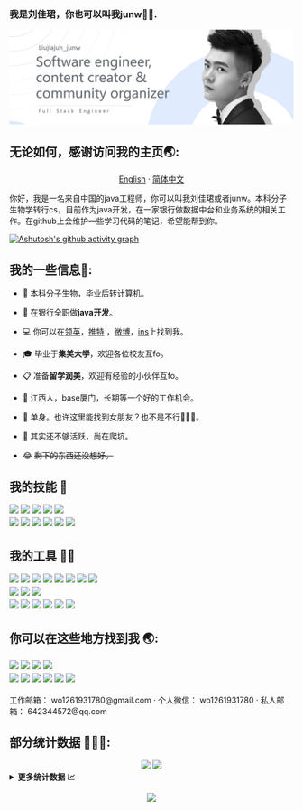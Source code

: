 ### 我是刘佳珺，你也可以叫我junw👋👋.

<img src="src/banner.png" />

## 无论如何，感谢访问我的主页🌏:

<p align="center">
    <a href="README.md">English</a>
    ·
    <a href="./README_cn.md">简体中文</a>    
<p/>
你好，我是一名来自中国的java工程师，你可以叫我刘佳珺或者junw。本科分子生物学转行cs，目前作为java开发，在一家银行做数据中台和业务系统的相关工作。在github上会维护一些学习代码的笔记，希望能帮到你。

[![Ashutosh's github activity graph](https://activity-graph.herokuapp.com/graph?username=wo1261931780&theme=minimal)](https://github.com/wo1261931780/st-java.github.io)

## 我的一些信息💫:

- 🧬 本科分子生物，毕业后转计算机。


- 🏦 在银行全职做**java开发**。


- 💻 你可以在[领英](https://www.linkedin.com/in/%E4%BD%B3%E7%8F%BA-%E5%88%98-3a4345156/)，[推特](https://twitter.com/home)
  ，[微博](https://weibo.com/u/6511079715)，[ins](https://www.instagram.com/junwang7789/)上找到我。


- 🎓 毕业于**集美大学**，欢迎各位校友互fo。


- 📋 准备**留学润美**，欢迎有经验的小伙伴互fo。


- 💪 江西人，base厦门，长期等一个好的工作机会。


- 💌 单身。也许这里能找到女朋友？也不是不行🤣🤣🤣。


- 🚀 其实还不够活跃，尚在爬坑。


- 😂 ~~剩下的东西还没想好。~~

## 我的技能 🚀

<p>
<img src="https://img.shields.io/badge/html5-%231572b6.svg?style=for-the-badge&logo=html5&logoColor=white" style="margin-bottom: 4px;" height="30px">
<img src="https://img.shields.io/badge/css3-%231572B6.svg?style=for-the-badge&logo=css3&logoColor=white" style="margin-bottom: 4px;" height="30px">
<img src="https://img.shields.io/badge/javascript-%231572b6.svg?style=for-the-badge&logo=javascript&logoColor=white" style="margin-bottom: 4px;" height="30px">
<img src="https://img.shields.io/badge/element-%231572b6.svg?&style=for-the-badge&logo=element&logoColor=white" style="margin-bottom: 4px;" height="30px">
<img src="https://img.shields.io/badge/vuejs-%231572b6.svg?style=for-the-badge&logo=vuedotjs&logoColor=white" style="margin-bottom: 4px;" height="30px">
<br/>
<img src="https://img.shields.io/badge/mysql-%23009639.svg?style=for-the-badge&logo=mysql&logoColor=white" style="margin-bottom: 4px;" height="30px">
<img src="https://img.shields.io/badge/Linux-%23009639.svg?style=for-the-badge&logo=linux&logoColor=white" style="margin-bottom: 4px;" height="30px">
<img src="https://img.shields.io/badge/nginx-%23009639.svg?style=for-the-badge&logo=nginx&logoColor=white" style="margin-bottom: 4px;" height="30px">
<img src="https://img.shields.io/badge/java-%23ED8B00.svg?style=for-the-badge&logo=java&logoColor=white" style="margin-bottom: 4px;" height="30px">
<img src="https://img.shields.io/badge/spring-%23ED8B00.svg?style=for-the-badge&logo=spring&logoColor=white" style="margin-bottom: 4px;" height="30px">
<img src="https://img.shields.io/badge/Anaconda-%23ED8B00.svg?style=for-the-badge&logo=anaconda&logoColor=white" style="margin-bottom: 4px;" height="30px">
</p>

## 我的工具 🔧🔨

<p >
<img src="https://img.shields.io/badge/NPM-%236DA55F.svg?style=for-the-badge&logo=npm&logoColor=white" style="margin-bottom: 4px;" height="30px">
<img src="https://img.shields.io/badge/node.js-%236DA55F.svg?style=for-the-badge&logo=node.js&logoColor=white" style="margin-bottom: 4px;" height="30px">
<img src="https://img.shields.io/badge/ESLint-%236DA55F.svg?style=for-the-badge&logo=eslint&logoColor=white" style="margin-bottom: 4px;" height="30px">
<img src="https://img.shields.io/badge/Oracle-%23FF9900?style=for-the-badge&logo=oracle&logoColor=white" style="margin-bottom: 4px;" height="30px">
<img src="https://img.shields.io/badge/AWS-%23FF9900.svg?style=for-the-badge&logo=amazon-aws&logoColor=white" style="margin-bottom: 4px;" height="30px">
<img src="https://img.shields.io/badge/Google%20Cloud-%23FF9900.svg?style=for-the-badge&logo=google-cloud&logoColor=white" style="margin-bottom: 4px;" height="30px">
<img src="https://img.shields.io/badge/Ubuntu%20VM-%232c4562.svg?&style=for-the-badge&logo=Ubuntu&logoColor=white" style="margin-bottom: 4px;" height="30px">
<img src="https://img.shields.io/badge/powershell-%232c4562.svg?&style=for-the-badge&logo=powershell&logoColor=white" style="margin-bottom: 4px;" height="30px">
<br/>
<img src="https://img.shields.io/badge/IntelliJ%20IDEA-%23339feb.svg?&style=for-the-badge&logo=IntelliJ%20IDEA&logoColor=white" style="margin-bottom: 4px;" height="30px">
<img src="https://img.shields.io/badge/webstorm-%23339feb.svg?&style=for-the-badge&logo=webstorm&logoColor=white" style="margin-bottom: 4px;" height="30px">
<img src="https://img.shields.io/badge/VS%20Code-%23339feb.svg?&style=for-the-badge&logo=visual-studio-code&logoColor=white" style="margin-bottom: 4px;" height="30px">
<br/>
<img src="https://img.shields.io/badge/sonarlint-%23CB2029.svg?&style=for-the-badge&logo=sonarlint&logoColor=white" style="margin-bottom: 4px;" height="30px">
<img src="https://img.shields.io/badge/Postman-%23CB2029.svg?style=for-the-badge&logo=postman&logoColor=white" style="margin-bottom: 4px;" height="30px">
<img src="https://img.shields.io/badge/navicat-%23CB2029.svg?&style=for-the-badge&logo=navicat&logoColor=white" style="margin-bottom: 4px;" height="30px">
<img src="https://img.shields.io/badge/git-%23F05033.svg?style=for-the-badge&logo=git&logoColor=white" style="margin-bottom: 4px;" height="30px">
<img src="https://img.shields.io/badge/notepad%2B%2B-%23F05033.svg?&style=for-the-badge&logo=notepad%2B%2B&logoColor=white" style="margin-bottom: 4px;" height="30px">
<img src="https://img.shields.io/badge/jenkins-%23F05033.svg?style=for-the-badge&logo=jenkins&logoColor=white" style="margin-bottom: 4px;" height="30px">
</p>

## 你可以在这些地方找到我 🌏:

<p>
<a href="https://www.youtube.com/c/wo1261931780@gmail.com"><img src="https://img.shields.io/badge/YouTube-%23FF0000.svg?style=for-the-badge&logo=YouTube&logoColor=white" style="margin-bottom: 4px;" height="30px" target="_blank"></a>
<a href="https://weibo.com/u/6511079715"><img src="https://img.shields.io/badge/佳珺不谈恋爱-%181717.svg?&style=for-the-badge&logo=sina-weibo&logoColor=white&color=d52c2b" style="margin-bottom: 4px;" height="30px" target="_blank"></a>
<a href="https://www.instagram.com/junwang7789"><img src="https://img.shields.io/badge/Instagram-%23E4405F.svg?style=for-the-badge&logo=Instagram&logoColor=white" style="margin-bottom: 4px;" height="30px" target="_blank"></a>
<a href="https://stackoverflow.com/users/JUNW555"><img src="https://img.shields.io/badge/-Stackoverflow-%23FE7A16?style=for-the-badge&logo=stack-overflow&logoColor=white" style="margin-bottom: 4px;" height="30px" target="_blank"></a>
<br/>
<a href="https://linkedin.com/in/%E5%88%98%E4%BD%B3%E7%8F%BAjunw"><img src="https://img.shields.io/badge/linkedin-%230077B5.svg?style=for-the-badge&logo=linkedin&logoColor=white" style="margin-bottom: 4px;" height="30px" target="_blank"></a>
<a href="https://www.facebook.com/Junw%20Junw"><img src="https://img.shields.io/badge/Facebook-%231877F2.svg?style=for-the-badge&logo=Facebook&logoColor=white" style="margin-bottom: 4px;" height="30px" target="_blank"></a>
<a href="htttps://discord.gg/wo1261931780"><img src="https://img.shields.io/badge/Discord-%237289DA.svg?style=for-the-badge&logo=discord&logoColor=white" style="margin-bottom: 4px;" height="30px" target="_blank"></a>
<a href="https://twitter.com/wo1261931780"><img src="https://img.shields.io/badge/Twitter-%231DA1F2.svg?style=for-the-badge&logo=Twitter&logoColor=white" style="margin-bottom: 4px;" height="30px" target="_blank"></a>
<a href="https://space.bilibili.com/2001956953?spm_id_from=333.1007.0.0"><img src="https://img.shields.io/badge/佳珺不谈恋爱的空间-%181717.svg?&style=for-the-badge&logo=BILIBILI&logoColor=white&color=00aeec" style="margin-bottom: 4px;" height="30px" target="_blank"></a>
<a href="https://leetcode.com/junw"><img src="https://img.shields.io/badge/LeetCode-%23000000.svg?style=for-the-badge&logo=LeetCode&logoColor=#d16c06" style="margin-bottom: 4px;" height="30px" target="_blank"></a>
</p>
<p >
    <span >工作邮箱：</span>
    <a text="work">wo1261931780@gmail.com</a>
    ·
    <span >个人微信：</span>
    <a text="work">wo1261931780</a>
    ·
    <span >私人邮箱：</span>
    <a text="work">642344572@qq.com</a>    
<p/>

## 部分统计数据 💪💪💪:

<div ALIGN = "center">

<img src="https://github-readme-stats.vercel.app/api?username=wo1261931780&width=50%&&bg_color=30,0575e6,021b79&title_color=fff&text_color=fff"  height="175px"/>
<img src="https://github-readme-stats.vercel.app/api/top-langs/?username=wo1261931780&layout=compact"  height="175px"/>

</div>

<details>
  <summary><b>更多统计数据 📈</b></summary>

<div align="center">

[//]: # (环形图统计提交语言,提交时间分布UTC-0)

[//]: # (这里不能统一div，不然无法排版)

![](https://raw.githubusercontent.com/wo1261931780/wo1261931780/main/profile-summary-card-output/github/4-productive-time.svg) ![](https://raw.githubusercontent.com/wo1261931780/wo1261931780/main/profile-summary-card-output/github/2-most-commit-language.svg)

<div ALIGN = "center">

[<img src = "http://github-readme-streak-stats.herokuapp.com?user=wo1261931780&hide_border=true&date_format=M%20j%5B%2C%20Y%5D&border=021B79&stroke=0575E6&ring=0575E6&currStreakNum=0575E6&currStreakLabel=021B79&sideLabels=021B79&dates=021B79&sideNums=0575E6">](https://git.io/streak-stats)

</div>

<div align="center">

[//]: # (奖杯展示)
<img  src="https://github-profile-trophy.vercel.app/?username=wo1261931780&theme=onedark&no-bg=true" />

</div>


<div align="center">

[//]: # (自己账号的被查看次数)
<img src="https://komarev.com/ghpvc/?username=wo1261931780&style=for-the-badge&label=profile views"/>

</div>
</div>

</details>

<div align="center">

[//]: # (萝莉举牌，自己账号的被查看次数)
<img src="https://count.getloli.com/get/@wo1261931780?theme=gelbooru"/>

</div>

